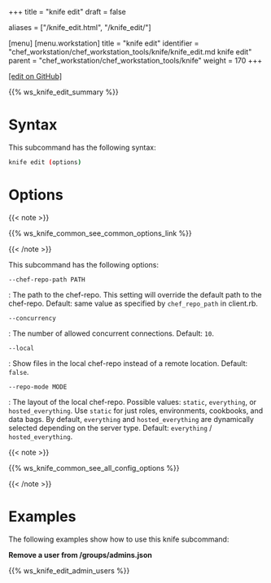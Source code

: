 +++
title = "knife edit"
draft = false

aliases = ["/knife_edit.html", "/knife_edit/"]

[menu]
  [menu.workstation]
    title = "knife edit"
    identifier = "chef_workstation/chef_workstation_tools/knife/knife_edit.md knife edit"
    parent = "chef_workstation/chef_workstation_tools/knife"
    weight = 170
+++    

[\[edit on GitHub\]](https://github.com/chef/chef-workstation/blob/master/www/content/workstation/knife_edit.md)

{{% ws_knife_edit_summary %}}

Syntax
======

This subcommand has the following syntax:

``` bash
knife edit (options)
```

Options
=======

{{< note >}}

{{% ws_knife_common_see_common_options_link %}}

{{< /note >}}

This subcommand has the following options:

`--chef-repo-path PATH`

:   The path to the chef-repo. This setting will override the default
    path to the chef-repo. Default: same value as specified by
    `chef_repo_path` in client.rb.

`--concurrency`

:   The number of allowed concurrent connections. Default: `10`.

`--local`

:   Show files in the local chef-repo instead of a remote location.
    Default: `false`.

`--repo-mode MODE`

:   The layout of the local chef-repo. Possible values: `static`,
    `everything`, or `hosted_everything`. Use `static` for just roles,
    environments, cookbooks, and data bags. By default, `everything` and
    `hosted_everything` are dynamically selected depending on the server
    type. Default: `everything` / `hosted_everything`.

{{< note >}}

{{% ws_knife_common_see_all_config_options %}}

{{< /note >}}

Examples
========

The following examples show how to use this knife subcommand:

**Remove a user from /groups/admins.json**

{{% ws_knife_edit_admin_users %}}
